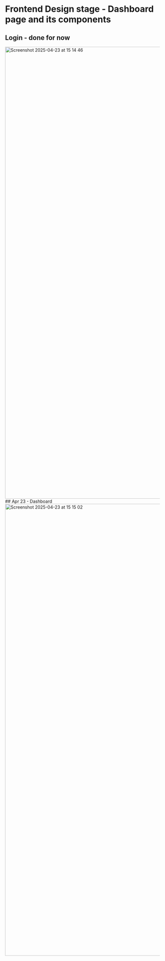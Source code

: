 # Frontend Design stage - Dashboard page and its components
## Login - done for now
<img width="1470" alt="Screenshot 2025-04-23 at 15 14 46" src="https://github.com/user-attachments/assets/1ff989af-eb18-4b9d-b256-3eb02806cfa8" />
## Apr 23 - Dashboard
<img width="1470" alt="Screenshot 2025-04-23 at 15 15 02" src="https://github.com/user-attachments/assets/20a22653-70bc-444d-8406-54b57266fc4d" />
